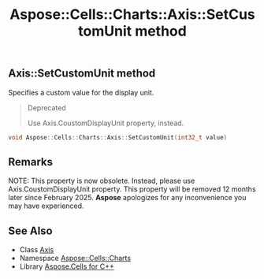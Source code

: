﻿---
title: Aspose::Cells::Charts::Axis::SetCustomUnit method
linktitle: SetCustomUnit
second_title: Aspose.Cells for C++ API Reference
description: 'Aspose::Cells::Charts::Axis::SetCustomUnit method. Specifies a custom value for the display unit in C++.'
type: docs
weight: 5200
url: /cpp/aspose.cells.charts/axis/setcustomunit/
---
## Axis::SetCustomUnit method


Specifies a custom value for the display unit.


>Deprecated
>
>Use Axis.CoustomDisplayUnit property, instead. 
```cpp
void Aspose::Cells::Charts::Axis::SetCustomUnit(int32_t value)
```

## Remarks


NOTE: This property is now obsolete. Instead, please use Axis.CoustomDisplayUnit property. This property will be removed 12 months later since February 2025. **Aspose** apologizes for any inconvenience you may have experienced.


## See Also

* Class [Axis](../)
* Namespace [Aspose::Cells::Charts](../../)
* Library [Aspose.Cells for C++](../../../)
